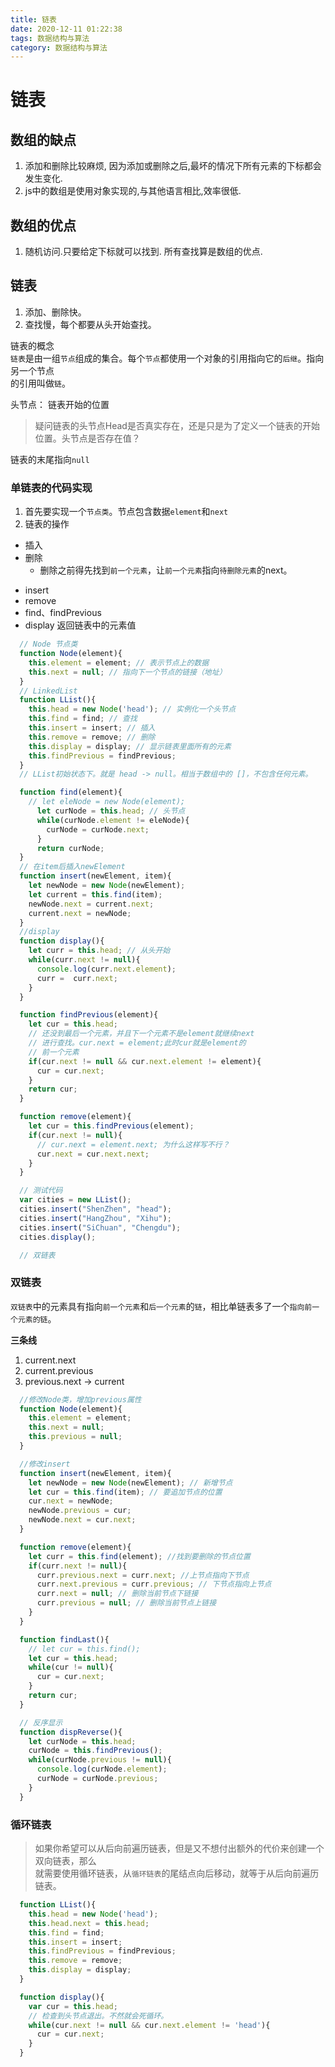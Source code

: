 ```yaml
---
title: 链表
date: 2020-12-11 01:22:38
tags: 数据结构与算法
category: 数据结构与算法
---
```


# 链表

## 数组的缺点
1. 添加和删除比较麻烦, 因为添加或删除之后,最坏的情况下所有元素的下标都会发生变化.
2. js中的数组是使用对象实现的,与其他语言相比,效率很低.

## 数组的优点
1. 随机访问.只要给定下标就可以找到. 所有查找算是数组的优点.

## 链表
1. 添加、删除快。
2. 查找慢，每个都要从头开始查找。

链表的概念  
`链表`是由一组`节点`组成的集合。每个`节点`都使用一个对象的引用指向它的`后继`。指向另一个节点  
的引用叫做`链`。

头节点： 链表开始的位置  
> 疑问链表的头节点Head是否真实存在，还是只是为了定义一个链表的开始位置。头节点是否存在值？

链表的末尾指向`null`  

### 单链表的代码实现
1. 首先要实现一个`节点类`。节点包含数据`element`和`next`
2. 链表的操作
- 插入
- 删除
  - 删除之前得先找到`前一个元素`，让`前一个元素`指向`待删除元素`的next。
* insert
* remove
* find、findPrevious
* display 返回链表中的元素值
``` js
  // Node 节点类
  function Node(element){
    this.element = element; // 表示节点上的数据
    this.next = null; // 指向下一个节点的链接（地址）
  }
  // LinkedList
  function LList(){
    this.head = new Node('head'); // 实例化一个头节点
    this.find = find; // 查找
    this.insert = insert; // 插入
    this.remove = remove; // 删除
    this.display = display; // 显示链表里面所有的元素
    this.findPrevious = findPrevious;
  }
  // LList初始状态下。就是 head -> null。相当于数组中的 []，不包含任何元素。

  function find(element){
    // let eleNode = new Node(element);
      let curNode = this.head; // 头节点
      while(curNode.element != eleNode){
        curNode = curNode.next;
      }
      return curNode;
  }
  // 在item后插入newElement
  function insert(newElement, item){
    let newNode = new Node(newElement);
    let current = this.find(item);
    newNode.next = current.next;
    current.next = newNode;
  }
  //display
  function display(){
    let curr = this.head; // 从头开始
    while(curr.next != null){
      console.log(curr.next.element);
      curr =  curr.next;
    }
  }

  function findPrevious(element){
    let cur = this.head;
    // 还没到最后一个元素，并且下一个元素不是element就继续next
    // 进行查找。cur.next = element;此时cur就是element的
    // 前一个元素
    if(cur.next != null && cur.next.element != element){
      cur = cur.next;
    }
    return cur;
  }

  function remove(element){
    let cur = this.findPrevious(element);
    if(cur.next != null){
      // cur.next = element.next; 为什么这样写不行？
      cur.next = cur.next.next;
    }
  }

  // 测试代码
  var cities = new LList();
  cities.insert("ShenZhen", "head");
  cities.insert("HangZhou", "Xihu");
  cities.insert("SiChuan", "Chengdu");
  cities.display();

  // 双链表
```

### 双链表
`双链表`中的元素具有指向`前一个元素`和`后一个元素`的`链`，相比单链表多了一个`指向前一个元素的链`。

**三条线**
1. current.next
2. current.previous
3. previous.next -> current
``` js
  //修改Node类，增加previous属性
  function Node(element){
    this.element = element;
    this.next = null;
    this.previous = null;
  }

  //修改insert
  function insert(newElement, item){
    let newNode = new Node(newElement); // 新增节点
    let cur = this.find(item); // 要追加节点的位置
    cur.next = newNode;
    newNode.previous = cur;
    newNode.next = cur.next;
  }

  function remove(element){
    let curr = this.find(element); //找到要删除的节点位置
    if(curr.next != null){
      curr.previous.next = curr.next; //上节点指向下节点
      curr.next.previous = curr.previous; // 下节点指向上节点
      curr.next = null; // 删除当前节点下链接
      curr.previous = null; // 删除当前节点上链接
    }
  }

  function findLast(){
    // let cur = this.find();
    let cur = this.head;
    while(cur != null){
      cur = cur.next;
    }
    return cur;
  }

  // 反序显示
  function dispReverse(){
    let curNode = this.head;
    curNode = this.findPrevious();
    while(curNode.previous != null){
      console.log(curNode.element);
      curNode = curNode.previous;
    }
  }

```

### 循环链表
> 如果你希望可以从后向前遍历链表，但是又不想付出额外的代价来创建一个双向链表，那么  
就需要使用循环链表，从`循环链表`的尾结点向后移动，就等于从后向前遍历链表。

``` js
  function LList(){
    this.head = new Node('head');
    this.head.next = this.head;
    this.find = find;
    this.insert = insert;
    this.findPrevious = findPrevious;
    this.remove = remove;
    this.display = display;
  }

  function display(){
    var cur = this.head;
    // 检查到头节点退出。不然就会死循环。
    while(cur.next != null && cur.next.element != 'head'){
      cur = cur.next;
    }
  }
  
```
